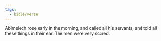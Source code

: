 ```yaml
---
tags:
  - bible/verse
---
```

Abimelech rose early in the morning, and called all his servants, and told all these things in their ear. The men were very scared.